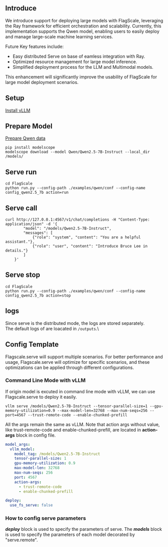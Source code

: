 ## Introduce

We introduce support for deploying large models with FlagScale, leveraging the Ray framework for efficient orchestration and scalability. Currently, this implementation supports the Qwen model, enabling users to easily deploy and manage large-scale machine learning services.

Future Key features include:

- Easy distributed Serve on base of eamless integration with Ray.
- Optimized resource management for large model inference.
- Simplified deployment process for the LLM and Multimodal models.

This enhancement will significantly improve the usability of FlagScale for large model deployment scenarios.

## Setup

[Install vLLM](../../README.md#setup)

## Prepare Model

[Prepare Qwen data](https://www.modelscope.cn/models/Qwen/Qwen2.5-7B-Instruct/summary)

```shell
pip install modelscope
modelscope download --model Qwen/Qwen2.5-7B-Instruct --local_dir /models/
```

## Serve run

```shell
cd FlagScale
python run.py --config-path ./examples/qwen/conf --config-name config_qwen2.5_7b action=run
```

## Serve call

```shell
curl http://127.0.0.1:4567/v1/chat/completions -H "Content-Type: application/json" -d '{
        "model": "/models/Qwen2.5-7B-Instruct",
        "messages": [
            {"role": "system", "content": "You are a helpful assistant."},
            {"role": "user", "content": "Introduce Bruce Lee in details."}
        ]
    }'
```

## Serve stop

```shell
cd FlagScale
python run.py --config-path ./examples/qwen/conf --config-name config_qwen2.5_7b action=stop
```

## logs

Since serve is the distributed mode, the logs are stored separately. \
The default logs of are loacated in `/outputs`.\


## Config Template

Flagscale.serve will support multiple scenarios. For better performance and usage, Flagscale.serve will optimize for specific scenarios, and these optimizations can be applied through different configurations.

### Command Line Mode with vLLM

If origin model is excuted in command line mode with vLLM, we can use Flagscale.serve to deploy it easily.

```shell
vllm serve /models/Qwen2.5-7B-Instruct --tensor-parallel-size=1 --gpu-memory-utilization=0.9 --max-model-len=32768 --max-num-seqs=256 --port=4567 --trust-remote-code --enable-chunked-prefill
```

All the args remain the same as vLLM. Note that action args without value, like trust-remote-code and enable-chunked-prefill, are located in **action-args** block in config file.

```YAML
model_args:
  vllm_model:
    model_tag: /models/Qwen2.5-7B-Instruct
    tensor-parallel-size: 1
    gpu-memory-utilization: 0.9
    max-model-len: 32768
    max-num-seqs: 256
    port: 4567
    action-args:
      - trust-remote-code
      - enable-chunked-prefill

deploy:
  use_fs_serve: false
```

### How to config serve parameters
***deploy*** block is used to specify the parameters of serve. The ***models*** block is used to specify the parameters of each model decorated by "serve.remote".
